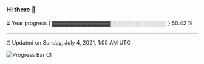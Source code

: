 ### Hi there 👋

⏳ Year progress { ▓▓▓▓▓▓▓▓▓▓▓▓▓▓▓░░░░░░░░░░░░░░░ } 50.42 %

---

⏰ Updated on Sunday, July 4, 2021, 1:05 AM UTC

![Progress Bar CI](https://github.com/arthurbuhl/arthurbuhl/workflows/Progress%20Bar%20CI/badge.svg)
